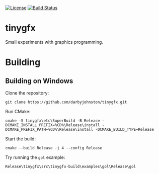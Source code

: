 [![License](https://img.shields.io/badge/License-BSD%203--Clause-blue.svg)](https://opensource.org/licenses/BSD-3-Clause)
[![Build Status](https://github.com/darbyjohnston/tinygfx/actions/workflows/ci-workflow.yml/badge.svg)](https://github.com/darbyjohnston/tinygfx/actions/workflows/ci-workflow.yml)

tinygfx
=======
Small experiments with graphics programming.

Building
========

Building on Windows
-------------------
Clone the repository:
```
git clone https://github.com/darbyjohnston/tinygfx.git
```
Run CMake:
```
cmake -S tinygfx\etc\SuperBuild -B Release -DCMAKE_INSTALL_PREFIX=%CD%\Release\install -DCMAKE_PREFIX_PATH=%CD%\Release\install -DCMAKE_BUILD_TYPE=Release
```
Start the build:
```
cmake --build Release -j 4 --config Release
```
Try running the `gol` example:
```
Release\tinygfx\src\tinygfx-build\examples\gol\Release\gol
```

